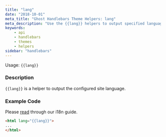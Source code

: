 ```yaml
---
title: "lang"
date: "2018-10-01"
meta_title: "Ghost Handlebars Theme Helpers: lang"
meta_description: "Use the {{lang}} helpers to output specified languages in a Ghost publication. Read more about Ghost themes! 👻"
keywords:
    - api
    - handlebars
    - themes
    - helpers
sidebar: "handlebars"
---
```


Usage: `{{lang}}`

### Description

`{{lang}}` is a helper to output the configured site language.

### Example Code

Please [read](/docs/i18n) through our i18n guide.

```html
<html lang="{{lang}}">
...
</html>
```

